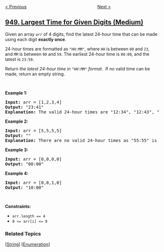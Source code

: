 <!--|This file generated by command(leetcode description); DO NOT EDIT.    |-->
<!--+----------------------------------------------------------------------+-->
<!--|@author    openset <openset.wang@gmail.com>                           |-->
<!--|@link      https://github.com/openset                                 |-->
<!--|@home      https://github.com/openset/leetcode                        |-->
<!--+----------------------------------------------------------------------+-->

[< Previous](../bag-of-tokens "Bag of Tokens")
　　　　　　　　　　　　　　　　
[Next >](../reveal-cards-in-increasing-order "Reveal Cards In Increasing Order")

## [949. Largest Time for Given Digits (Medium)](https://leetcode.com/problems/largest-time-for-given-digits "给定数字能组成的最大时间")

<p>Given an array&nbsp;<code>arr</code> of 4 digits, find the latest 24-hour time that can be made using each digit <strong>exactly once</strong>.</p>

<p>24-hour times are formatted as <code>&quot;HH:MM&quot;</code>, where <code>HH</code>&nbsp;is between&nbsp;<code>00</code>&nbsp;and&nbsp;<code>23</code>, and&nbsp;<code>MM</code>&nbsp;is between&nbsp;<code>00</code>&nbsp;and&nbsp;<code>59</code>. The earliest 24-hour time is <code>00:00</code>, and the latest is <code>23:59</code>.</p>

<p>Return <em>the latest 24-hour time&nbsp;in&nbsp;<code>&quot;HH:MM&quot;</code> format</em>.&nbsp; If no valid time can be made, return an empty string.</p>

<p>&nbsp;</p>
<p><strong>Example 1:</strong></p>

<pre>
<strong>Input:</strong> arr = [1,2,3,4]
<strong>Output:</strong> &quot;23:41&quot;
<strong>Explanation:</strong>&nbsp;The valid 24-hour times are &quot;12:34&quot;, &quot;12:43&quot;, &quot;13:24&quot;, &quot;13:42&quot;, &quot;14:23&quot;, &quot;14:32&quot;, &quot;21:34&quot;, &quot;21:43&quot;, &quot;23:14&quot;, and &quot;23:41&quot;. Of these times, &quot;23:41&quot; is the latest.
</pre>

<p><strong>Example 2:</strong></p>

<pre>
<strong>Input:</strong> arr = [5,5,5,5]
<strong>Output:</strong> &quot;&quot;
<strong>Explanation:</strong>&nbsp;There are no valid 24-hour times as &quot;55:55&quot; is not valid.
</pre>

<p><strong>Example 3:</strong></p>

<pre>
<strong>Input:</strong> arr = [0,0,0,0]
<strong>Output:</strong> &quot;00:00&quot;
</pre>

<p><strong>Example 4:</strong></p>

<pre>
<strong>Input:</strong> arr = [0,0,1,0]
<strong>Output:</strong> &quot;10:00&quot;
</pre>

<p>&nbsp;</p>
<p><strong>Constraints:</strong></p>

<ul>
	<li><code>arr.length == 4</code></li>
	<li><code>0 &lt;= arr[i] &lt;= 9</code></li>
</ul>

### Related Topics
  [[String](../../tag/string/README.md)]
  [[Enumeration](../../tag/enumeration/README.md)]
